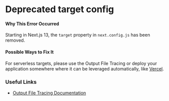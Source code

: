 # Deprecated target config

#### Why This Error Occurred

Starting in Next.js 13, the `target` property in `next.config.js` has been removed.

#### Possible Ways to Fix It

For serverless targets, please use the Output File Tracing or deploy your application somewhere where it can be leveraged automatically, like [Vercel](https://vercel.com).

### Useful Links

- [Output File Tracing Documentation](https://nextjs.org/docs/advanced-features/output-file-tracing)
